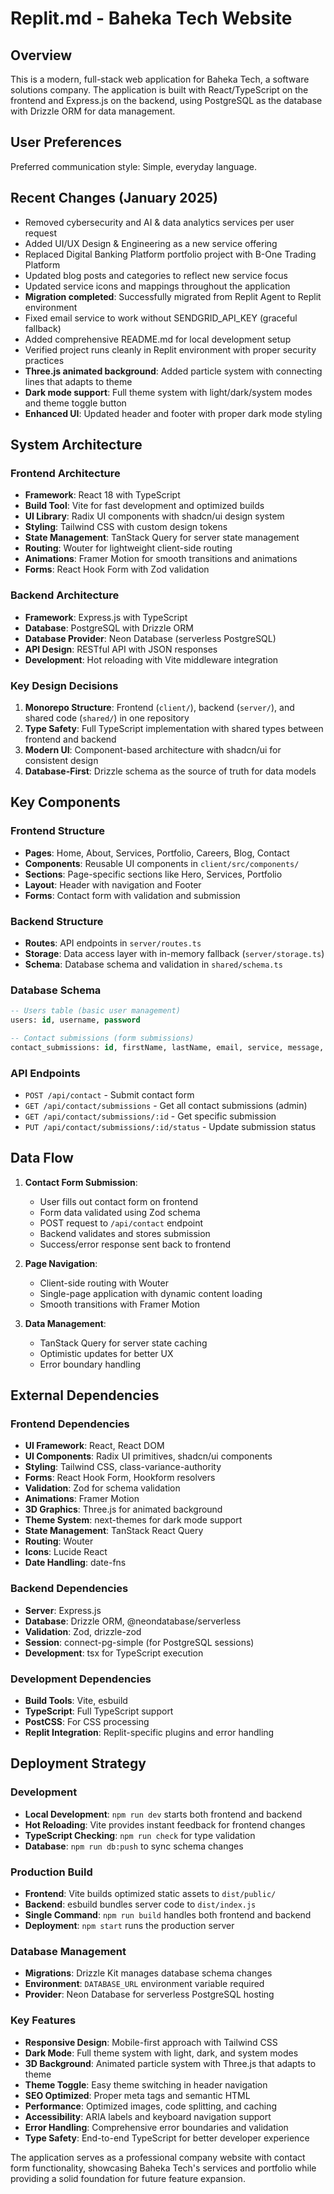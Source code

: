 # Replit.md - Baheka Tech Website

## Overview

This is a modern, full-stack web application for Baheka Tech, a software solutions company. The application is built with React/TypeScript on the frontend and Express.js on the backend, using PostgreSQL as the database with Drizzle ORM for data management.

## User Preferences

Preferred communication style: Simple, everyday language.

## Recent Changes (January 2025)

- Removed cybersecurity and AI & data analytics services per user request
- Added UI/UX Design & Engineering as a new service offering
- Replaced Digital Banking Platform portfolio project with B-One Trading Platform
- Updated blog posts and categories to reflect new service focus
- Updated service icons and mappings throughout the application
- **Migration completed**: Successfully migrated from Replit Agent to Replit environment
- Fixed email service to work without SENDGRID_API_KEY (graceful fallback)
- Added comprehensive README.md for local development setup
- Verified project runs cleanly in Replit environment with proper security practices
- **Three.js animated background**: Added particle system with connecting lines that adapts to theme
- **Dark mode support**: Full theme system with light/dark/system modes and theme toggle button
- **Enhanced UI**: Updated header and footer with proper dark mode styling

## System Architecture

### Frontend Architecture
- **Framework**: React 18 with TypeScript
- **Build Tool**: Vite for fast development and optimized builds
- **UI Library**: Radix UI components with shadcn/ui design system
- **Styling**: Tailwind CSS with custom design tokens
- **State Management**: TanStack Query for server state management
- **Routing**: Wouter for lightweight client-side routing
- **Animations**: Framer Motion for smooth transitions and animations
- **Forms**: React Hook Form with Zod validation

### Backend Architecture
- **Framework**: Express.js with TypeScript
- **Database**: PostgreSQL with Drizzle ORM
- **Database Provider**: Neon Database (serverless PostgreSQL)
- **API Design**: RESTful API with JSON responses
- **Development**: Hot reloading with Vite middleware integration

### Key Design Decisions
1. **Monorepo Structure**: Frontend (`client/`), backend (`server/`), and shared code (`shared/`) in one repository
2. **Type Safety**: Full TypeScript implementation with shared types between frontend and backend
3. **Modern UI**: Component-based architecture with shadcn/ui for consistent design
4. **Database-First**: Drizzle schema as the source of truth for data models

## Key Components

### Frontend Structure
- **Pages**: Home, About, Services, Portfolio, Careers, Blog, Contact
- **Components**: Reusable UI components in `client/src/components/`
- **Sections**: Page-specific sections like Hero, Services, Portfolio
- **Layout**: Header with navigation and Footer
- **Forms**: Contact form with validation and submission

### Backend Structure
- **Routes**: API endpoints in `server/routes.ts`
- **Storage**: Data access layer with in-memory fallback (`server/storage.ts`)
- **Schema**: Database schema and validation in `shared/schema.ts`

### Database Schema
```sql
-- Users table (basic user management)
users: id, username, password

-- Contact submissions (form submissions)
contact_submissions: id, firstName, lastName, email, service, message, createdAt, status
```

### API Endpoints
- `POST /api/contact` - Submit contact form
- `GET /api/contact/submissions` - Get all contact submissions (admin)
- `GET /api/contact/submissions/:id` - Get specific submission
- `PUT /api/contact/submissions/:id/status` - Update submission status

## Data Flow

1. **Contact Form Submission**:
   - User fills out contact form on frontend
   - Form data validated using Zod schema
   - POST request to `/api/contact` endpoint
   - Backend validates and stores submission
   - Success/error response sent back to frontend

2. **Page Navigation**:
   - Client-side routing with Wouter
   - Single-page application with dynamic content loading
   - Smooth transitions with Framer Motion

3. **Data Management**:
   - TanStack Query for server state caching
   - Optimistic updates for better UX
   - Error boundary handling

## External Dependencies

### Frontend Dependencies
- **UI Framework**: React, React DOM
- **UI Components**: Radix UI primitives, shadcn/ui components
- **Styling**: Tailwind CSS, class-variance-authority
- **Forms**: React Hook Form, Hookform resolvers
- **Validation**: Zod for schema validation
- **Animations**: Framer Motion
- **3D Graphics**: Three.js for animated background
- **Theme System**: next-themes for dark mode support
- **State Management**: TanStack React Query
- **Routing**: Wouter
- **Icons**: Lucide React
- **Date Handling**: date-fns

### Backend Dependencies
- **Server**: Express.js
- **Database**: Drizzle ORM, @neondatabase/serverless
- **Validation**: Zod, drizzle-zod
- **Session**: connect-pg-simple (for PostgreSQL sessions)
- **Development**: tsx for TypeScript execution

### Development Dependencies
- **Build Tools**: Vite, esbuild
- **TypeScript**: Full TypeScript support
- **PostCSS**: For CSS processing
- **Replit Integration**: Replit-specific plugins and error handling

## Deployment Strategy

### Development
- **Local Development**: `npm run dev` starts both frontend and backend
- **Hot Reloading**: Vite provides instant feedback for frontend changes
- **TypeScript Checking**: `npm run check` for type validation
- **Database**: `npm run db:push` to sync schema changes

### Production Build
- **Frontend**: Vite builds optimized static assets to `dist/public/`
- **Backend**: esbuild bundles server code to `dist/index.js`
- **Single Command**: `npm run build` handles both frontend and backend
- **Deployment**: `npm start` runs the production server

### Database Management
- **Migrations**: Drizzle Kit manages database schema changes
- **Environment**: `DATABASE_URL` environment variable required
- **Provider**: Neon Database for serverless PostgreSQL hosting

### Key Features
- **Responsive Design**: Mobile-first approach with Tailwind CSS
- **Dark Mode**: Full theme system with light, dark, and system modes
- **3D Background**: Animated particle system with Three.js that adapts to theme
- **Theme Toggle**: Easy theme switching in header navigation
- **SEO Optimized**: Proper meta tags and semantic HTML
- **Performance**: Optimized images, code splitting, and caching
- **Accessibility**: ARIA labels and keyboard navigation support
- **Error Handling**: Comprehensive error boundaries and validation
- **Type Safety**: End-to-end TypeScript for better developer experience

The application serves as a professional company website with contact form functionality, showcasing Baheka Tech's services and portfolio while providing a solid foundation for future feature expansion.